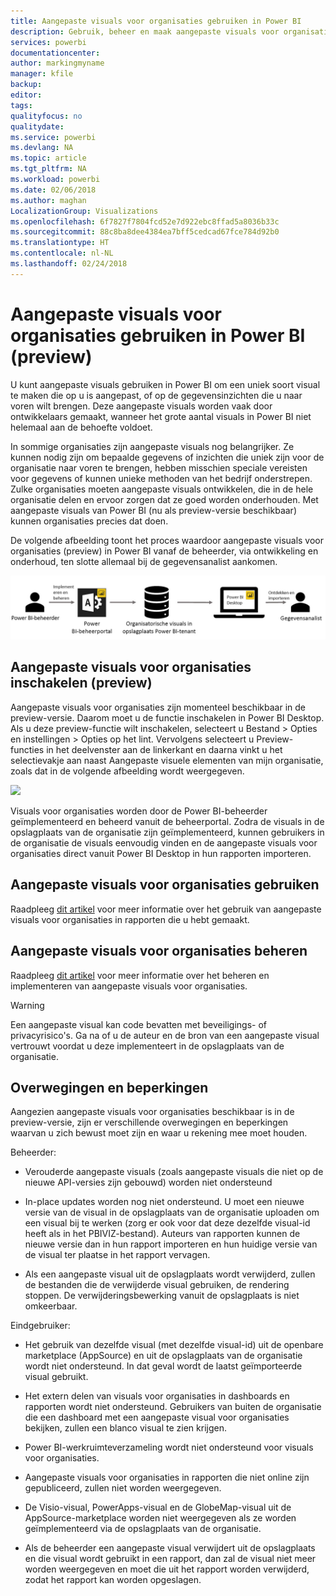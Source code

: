 ```yaml
---
title: Aangepaste visuals voor organisaties gebruiken in Power BI
description: Gebruik, beheer en maak aangepaste visuals voor organisaties in Power BI
services: powerbi
documentationcenter: 
author: markingmyname
manager: kfile
backup: 
editor: 
tags: 
qualityfocus: no
qualitydate: 
ms.service: powerbi
ms.devlang: NA
ms.topic: article
ms.tgt_pltfrm: NA
ms.workload: powerbi
ms.date: 02/06/2018
ms.author: maghan
LocalizationGroup: Visualizations
ms.openlocfilehash: 6f7827f7804fcd52e7d922ebc8ffad5a8036b33c
ms.sourcegitcommit: 88c8ba8dee4384ea7bff5cedcad67fce784d92b0
ms.translationtype: HT
ms.contentlocale: nl-NL
ms.lasthandoff: 02/24/2018
---
```

# <a name="using-organization-custom-visuals-in-power-bi-preview"></a>Aangepaste visuals voor organisaties gebruiken in Power BI (preview)

U kunt aangepaste visuals gebruiken in Power BI om een uniek soort visual te maken die op u is aangepast, of op de gegevensinzichten die u naar voren wilt brengen. Deze aangepaste visuals worden vaak door ontwikkelaars gemaakt, wanneer het grote aantal visuals in Power BI niet helemaal aan de behoefte voldoet. 

In sommige organisaties zijn aangepaste visuals nog belangrijker. Ze kunnen nodig zijn om bepaalde gegevens of inzichten die uniek zijn voor de organisatie naar voren te brengen, hebben misschien speciale vereisten voor gegevens of kunnen unieke methoden van het bedrijf onderstrepen. Zulke organisaties moeten aangepaste visuals ontwikkelen, die in de hele organisatie delen en ervoor zorgen dat ze goed worden onderhouden. Met aangepaste visuals van Power BI (nu als preview-versie beschikbaar) kunnen organisaties precies dat doen. 

De volgende afbeelding toont het proces waardoor aangepaste visuals voor organisaties (preview) in Power BI vanaf de beheerder, via ontwikkeling en onderhoud, ten slotte allemaal bij de gegevensanalist aankomen.

![](media/power-bi-custom-visuals-organizational/custom-visual-org-01.jpg)

## <a name="how-to-enable-organizational-custom-visuals-preview"></a>Aangepaste visuals voor organisaties inschakelen (preview)

Aangepaste visuals voor organisaties zijn momenteel beschikbaar in de preview-versie. Daarom moet u de functie inschakelen in Power BI Desktop. Als u deze preview-functie wilt inschakelen, selecteert u Bestand > Opties en instellingen > Opties op het lint. Vervolgens selecteert u Preview-functies in het deelvenster aan de linkerkant en daarna vinkt u het selectievakje aan naast Aangepaste visuele elementen van mijn organisatie, zoals dat in de volgende afbeelding wordt weergegeven.

![](media/power-bi-custom-visuals-organizational/custom-visual-org-02.jpg)

Visuals voor organisaties worden door de Power BI-beheerder geïmplementeerd en beheerd vanuit de beheerportal. Zodra de visuals in de opslagplaats van de organisatie zijn geïmplementeerd, kunnen gebruikers in de organisatie de visuals eenvoudig vinden en de aangepaste visuals voor organisaties direct vanuit Power BI Desktop in hun rapporten importeren.

## <a name="using-organizational-custom-visuals"></a>Aangepaste visuals voor organisaties gebruiken

Raadpleeg [dit artikel](power-bi-custom-visuals.md) voor meer informatie over het gebruik van aangepaste visuals voor organisaties in rapporten die u hebt gemaakt.
 
## <a name="administering-organizational-custom-visuals"></a>Aangepaste visuals voor organisaties beheren

Raadpleeg [dit artikel](https://go.microsoft.com/fwlink/?linkid=866790) voor meer informatie over het beheren en implementeren van aangepaste visuals voor organisaties.

> [!WARNING]
> Een aangepaste visual kan code bevatten met beveiligings- of privacyrisico's. Ga na of u de auteur en de bron van een aangepaste visual vertrouwt voordat u deze implementeert in de opslagplaats van de organisatie. 
> 

## <a name="considerations-and-limitations"></a>Overwegingen en beperkingen
 
Aangezien aangepaste visuals voor organisaties beschikbaar is in de preview-versie, zijn er verschillende overwegingen en beperkingen waarvan u zich bewust moet zijn en waar u rekening mee moet houden.
 
Beheerder:

* Verouderde aangepaste visuals (zoals aangepaste visuals die niet op de nieuwe API-versies zijn gebouwd) worden niet ondersteund

* In-place updates worden nog niet ondersteund. U moet een nieuwe versie van de visual in de opslagplaats van de organisatie uploaden om een visual bij te werken (zorg er ook voor dat deze dezelfde visual-id heeft als in het PBIVIZ-bestand). Auteurs van rapporten kunnen de nieuwe versie dan in hun rapport importeren en hun huidige versie van de visual ter plaatse in het rapport vervagen.

* Als een aangepaste visual uit de opslagplaats wordt verwijderd, zullen de bestanden die de verwijderde visual gebruiken, de rendering stoppen. De verwijderingsbewerking vanuit de opslagplaats is niet omkeerbaar.
 
Eindgebruiker:

* Het gebruik van dezelfde visual (met dezelfde visual-id) uit de openbare marketplace (AppSource) en uit de opslagplaats van de organisatie wordt niet ondersteund. In dat geval wordt de laatst geïmporteerde visual gebruikt.

* Het extern delen van visuals voor organisaties in dashboards en rapporten wordt niet ondersteund. Gebruikers van buiten de organisatie die een dashboard met een aangepaste visual voor organisaties bekijken, zullen een blanco visual te zien krijgen. 

* Power BI-werkruimteverzameling wordt niet ondersteund voor visuals voor organisaties.

* Aangepaste visuals voor organisaties in rapporten die niet online zijn gepubliceerd, zullen niet worden weergegeven.

* De Visio-visual, PowerApps-visual en de GlobeMap-visual uit de AppSource-marketplace worden niet weergegeven als ze worden geïmplementeerd via de opslagplaats van de organisatie.

* Als de beheerder een aangepaste visual verwijdert uit de opslagplaats en die visual wordt gebruikt in een rapport, dan zal de visual niet meer worden weergegeven en moet die uit het rapport worden verwijderd, zodat het rapport kan worden opgeslagen.